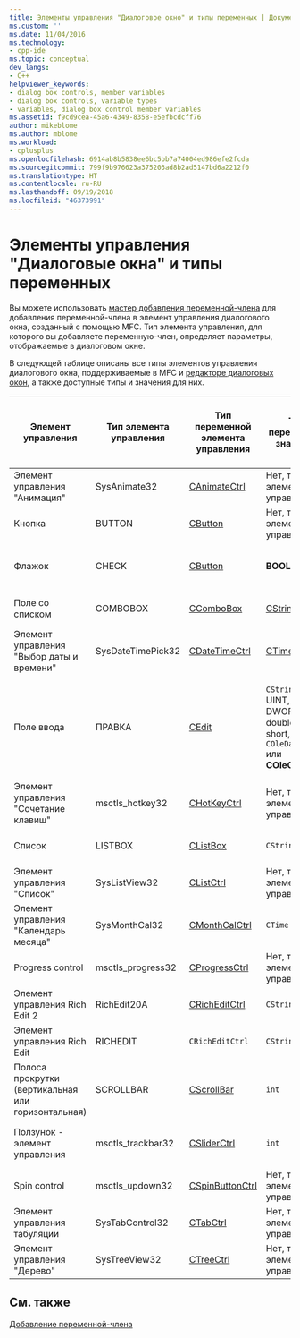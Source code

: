 ```yaml
---
title: Элементы управления "Диалоговое окно" и типы переменных | Документы Майкрософт
ms.custom: ''
ms.date: 11/04/2016
ms.technology:
- cpp-ide
ms.topic: conceptual
dev_langs:
- C++
helpviewer_keywords:
- dialog box controls, member variables
- dialog box controls, variable types
- variables, dialog box control member variables
ms.assetid: f9cd9cea-45a6-4349-8358-e5efbcdcff76
author: mikeblome
ms.author: mblome
ms.workload:
- cplusplus
ms.openlocfilehash: 6914ab8b5838ee6bc5bb7a74004ed986efe2fcda
ms.sourcegitcommit: 799f9b976623a375203ad8b2ad5147bd6a2212f0
ms.translationtype: HT
ms.contentlocale: ru-RU
ms.lasthandoff: 09/19/2018
ms.locfileid: "46373991"
---
```

# <a name="dialog-box-controls-and-variable-types"></a>Элементы управления "Диалоговые окна" и типы переменных

Вы можете использовать [мастер добавления переменной-члена](../ide/add-member-variable-wizard.md) для добавления переменной-члена в элемент управления диалогового окна, созданный с помощью MFC. Тип элемента управления, для которого вы добавляете переменную-член, определяет параметры, отображаемые в диалоговом окне.

В следующей таблице описаны все типы элементов управления диалогового окна, поддерживаемые в MFC и [редакторе диалоговых окон](../windows/dialog-editor.md), а также доступные типы и значения для них.

|Элемент управления|Тип элемента управления|Тип переменной элемента управления|Тип переменной значения|Минимальное и максимальное значения (только тип значения)|
|-------------|------------------|---------------------------|-------------------------|-----------------------------------------|
|Элемент управления "Анимация"|SysAnimate32|[CAnimateCtrl](../mfc/reference/canimatectrl-class.md)|Нет, только элемент управления|Н/Д|
|Кнопка|BUTTON|[CButton](../mfc/reference/cbutton-class.md)|Нет, только элемент управления|Н/Д|
|Флажок|CHECK|[CButton](../mfc/reference/cbutton-class.md)|**BOOL**|Минимальное и максимальное значения|
|Поле со списком|COMBOBOX|[CComboBox](../mfc/reference/ccombobox-class.md)|[CString](../atl-mfc-shared/reference/cstringt-class.md)|Максимальное число символов|
|Элемент управления "Выбор даты и времени"|SysDateTimePick32|[CDateTimeCtrl](../mfc/reference/cdatetimectrl-class.md)|[CTime](../atl-mfc-shared/reference/ctime-class.md)|Минимальное и максимальное значения|
|Поле ввода|ПРАВКА|[CEdit](../mfc/reference/cedit-class.md)|`CString`, int, UINT, long, DWORD, float, double, BYTE, short, BOOL, `COleDateTime` или **COleCurrency**|Минимальное и максимальное значения; некоторые поддерживают максимальное количество символов|
|Элемент управления "Сочетание клавиш"|msctls_hotkey32|[CHotKeyCtrl](../mfc/reference/chotkeyctrl-class.md)|Нет, только элемент управления|Н/Д|
|Список|LISTBOX|[CListBox](../mfc/reference/clistbox-class.md)|`CString`|Максимальное число символов|
|Элемент управления "Список"|SysListView32|[CListCtrl](../mfc/reference/clistctrl-class.md)|Нет, только элемент управления|Н/Д|
|Элемент управления "Календарь месяца"|SysMonthCal32|[CMonthCalCtrl](../mfc/reference/cmonthcalctrl-class.md)|`CTime`|Минимальное и максимальное значения|
|Progress control|msctls_progress32|[CProgressCtrl](../mfc/reference/cprogressctrl-class.md)|Нет, только элемент управления|Н/Д|
|Элемент управления Rich Edit 2|RichEdit20A|[CRichEditCtrl](../mfc/reference/cricheditctrl-class.md)|`CString`|Максимальное число символов|
|Элемент управления Rich Edit|RICHEDIT|`CRichEditCtrl`|`CString`|Максимальное число символов|
|Полоса прокрутки (вертикальная или горизонтальная)|SCROLLBAR|[CScrollBar](../mfc/reference/cscrollbar-class.md)|`int`|Минимальное и максимальное значения|
|Ползунок - элемент управления|msctls_trackbar32|[CSliderCtrl](../mfc/reference/csliderctrl-class.md)|`int`|Минимальное и максимальное значения|
|Spin control|msctls_updown32|[CSpinButtonCtrl](../mfc/reference/cspinbuttonctrl-class.md)|Нет, только элемент управления|Н/Д|
|Элемент управления табуляции|SysTabControl32|[CTabCtrl](../mfc/reference/ctabctrl-class.md)|Нет, только элемент управления|Н/Д|
|Элемент управления "Дерево"|SysTreeView32|[CTreeCtrl](../mfc/reference/ctreectrl-class.md)|Нет, только элемент управления|Н/Д|

## <a name="see-also"></a>См. также

[Добавление переменной-члена](../ide/adding-a-member-variable-visual-cpp.md)